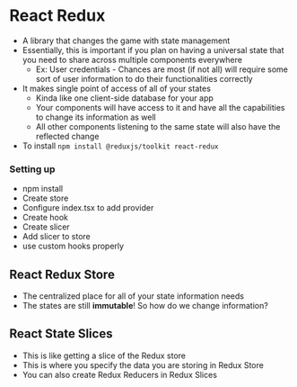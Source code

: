 # React Redux
* A library that changes the game with state management
* Essentially, this is important if you plan on having a universal state that you need to share across multiple components everywhere
    * Ex: User credentials - Chances are most (if not all) will require some sort of user information to do their functionalities correctly
* It makes single point of access of all of your states
    * Kinda like one client-side database for your app
    * Your components will have access to it and have all the capabilities to change its information as well
    * All other components listening to the same state will also have the reflected change
* To install `npm install @reduxjs/toolkit react-redux`
### Setting up
* npm install
* Create store
* Configure index.tsx to add provider
* Create hook
* Create slicer
* Add slicer to store
* use custom hooks properly


## React Redux Store
* The centralized place for all of your state information needs
* The states are still **immutable**! So how do we change information?

## React State Slices
* This is like getting a slice of the Redux store
* This is where you specify the data you are storing in Redux Store
* You can also create Redux Reducers in Redux Slices